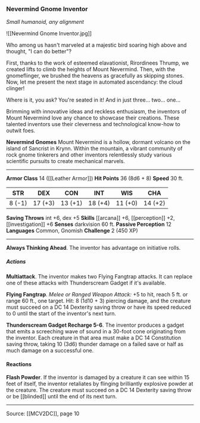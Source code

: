 ### Nevermind Gnome Inventor
_Small humanoid, any alignment_

![[Nevermind Gnome Inventor.jpg]]

Who among us hasn't marveled at a majestic bird soaring high above and thought, "I can do better"?

First, thanks to the work of esteemed elavationist, Rirordinees Thrump, we created lifts to climb the heights of Mount Nevermind. Then, with the gnomeflinger, we brushed the heavens as gracefully as skipping stones. Now, let me present the next stage in automated ascendancy: the cloud clinger!

Where is it, you ask? You're seated in it! And in just three... two... one...



Brimming with innovative ideas and reckless enthusiasm, the inventors of Mount Nevermind love any chance to showcase their creations. These talented inventors use their cleverness and technological know-how to outwit foes.


**Nevermind Gnomes** Mount Nevermind is a hollow, dormant volcano on the island of Sancrist in Krynn. Within the mountain, a vibrant community of rock gnome tinkerers and other inventors relentlessly study various scientific pursuits to create mechanical marvels.





---

**Armor Class** 14 ([[Leather Armor]])
**Hit Points** 36 (8d6 + 8)
**Speed** 30 ft.

| STR     | DEX     | CON     | INT     | WIS     | CHA     |
|---------|---------|---------|---------|---------|---------|
| 8 (-1) | 17 (+3) | 13 (+1) | 18 (+4) | 11 (+0) | 14 (+2) |

**Saving Throws** int +6, dex +5
**Skills** [[arcana]] +6, [[perception]] +2, [[investigation]] +6
**Senses** darkvision 60 ft.
**Passive Perception** 12
**Languages** Common, Gnomish
**Challenge** 2 (450 XP)

---

**Always Thinking Ahead**. The inventor has advantage on initiative rolls.

##### Actions
**Multiattack**. The inventor makes two Flying Fangtrap attacks. It can replace one of these attacks with Thunderscream Gadget if it's available.

**Flying Fangtrap**. _Melee or Ranged Weapon Attack:_ +5 to hit, reach 5 ft. or range 60 ft., one target. Hit: 8 (1d10 + 3) piercing damage, and the creature must succeed on a DC 14 Dexterity saving throw or have its speed reduced to 0 until the start of the inventor's next turn.

**Thunderscream Gadget Recharge 5-6**. The inventor produces a gadget that emits a screeching wave of sound in a 30-foot cone originating from the inventor. Each creature in that area must make a DC 14 Constitution saving throw, taking 10 (3d6) thunder damage on a failed save or half as much damage on a successful one.

#### Reactions
**Flash Powder**. If the inventor is damaged by a creature it can see within 15 feet of itself, the inventor retaliates by flinging brilliantly explosive powder at the creature. The creature must succeed on a DC 14 Dexterity saving throw or be [[blinded]] until the end of its next turn.


---

Source: [[MCV2DC]], page 10